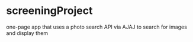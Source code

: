 # screeningProject
one-page app that uses a photo search API via AJAJ to search for images and display them
